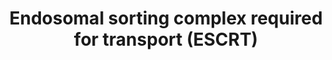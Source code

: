 ---
annotations:
- type: Pathway Ontology
  value: transport pathway
authors:
- ReactomeTeam
- Mkutmon
- Eweitz
description: Many plasma membrane proteins are in a constant flux throughout the internal
  trafficking pathways of the cell. Some receptors are continuously internalized into
  recycling endosomes and returned to the cell surface. Others are sorted into intralumenal
  vesicles of morphologically distinctive endosomes that are known as multivesicular
  bodies (MVBs). These MVBs fuse with lysosomes, resulting in degradation of their
  cargo by lysosomal acidic hydrolases.<br>  Endosomes can be operationally defined
  as being either early or late, referring to the relative time it takes for endocytosed
  material to reach either stage. Ultrastructural studies indicate that early endosomes
  are predominantly tubulovesicular structures, which constitute a major sorting platform
  in the cell, whereas late endosomes show the characteristics of typical MVBs and
  are capable of fusing with lysosomes.<br>  A well characterized signal for shunting
  membrane proteins into the degradative MVB pathway is the ubiquitylation of these
  cargoes. At the center of a vast protein:protein and protein:lipid interaction network
  that underpins ubiquitin mediated sorting to the lysosome are the endosomal sorting
  complexes required for transport (ESCRTs), which are conserved throughout all major
  eukaryotic taxa.  View original pathway at [http://www.reactome.org/PathwayBrowser/#DIAGRAM=917729
  Reactome].
last-edited: 2021-05-22
organisms:
- Homo sapiens
redirect_from:
- /index.php/Pathway:WP3575
- /instance/WP3575
schema-jsonld:
- '@context': https://schema.org/
  '@id': https://wikipathways.github.io/pathways/WP3575.html
  '@type': Dataset
  creator:
    '@type': Organization
    name: WikiPathways
  description: Many plasma membrane proteins are in a constant flux throughout the
    internal trafficking pathways of the cell. Some receptors are continuously internalized
    into recycling endosomes and returned to the cell surface. Others are sorted into
    intralumenal vesicles of morphologically distinctive endosomes that are known
    as multivesicular bodies (MVBs). These MVBs fuse with lysosomes, resulting in
    degradation of their cargo by lysosomal acidic hydrolases.<br>  Endosomes can
    be operationally defined as being either early or late, referring to the relative
    time it takes for endocytosed material to reach either stage. Ultrastructural
    studies indicate that early endosomes are predominantly tubulovesicular structures,
    which constitute a major sorting platform in the cell, whereas late endosomes
    show the characteristics of typical MVBs and are capable of fusing with lysosomes.<br>  A
    well characterized signal for shunting membrane proteins into the degradative
    MVB pathway is the ubiquitylation of these cargoes. At the center of a vast protein:protein
    and protein:lipid interaction network that underpins ubiquitin mediated sorting
    to the lysosome are the endosomal sorting complexes required for transport (ESCRTs),
    which are conserved throughout all major eukaryotic taxa.  View original pathway
    at [http://www.reactome.org/PathwayBrowser/#DIAGRAM=917729 Reactome].
  keywords:
  - 'UBA52(1-76) '
  - ESCRT-0/Cargo
  - 'TSG101 '
  - CHMP7
  - 'RPS27A(1-76) '
  - 'VTA1 '
  - 'UBC(457-532) '
  - 'CHMP4C '
  - 'VPS4B '
  - Pi
  - 'VPS28 '
  - 'STAM2 '
  - Bound Cargo
  - ESCRT-I/Cargo
  - CHMP6
  - Vps/Vta1
  - ADP
  - CHMP3
  - 'CHMP7 '
  - 'UBC(77-152) '
  - 'VPS36 '
  - 'CHMP2B '
  - 'CHMP4A '
  - Ubiquinated and PIP3
  - 'VPS37C '
  - 'MVB12 '
  - 'VPS25 '
  - CHMP4
  - Endosmal Membrane
  - 'HGS '
  - 'UBC(381-456) '
  - 'UBAP1 '
  - 'STAM '
  - 'UBB(1-76) '
  - ESCRT-II
  - 'UBC(533-608) '
  - 'SNF8 '
  - 'UBC(153-228) '
  - Complex
  - ESCRT-I
  - 'UBB(153-228) '
  - 'UBC(305-380) '
  - 'UBC(609-684) '
  - 'CHMP2A '
  - CHMP2
  - ATP
  - 'VPS4A '
  - 'CHMP4B '
  - ESCRT-0
  - 'CHMP5 '
  - 'VPS37A '
  - 'UBC(229-304) '
  - 'CHMP3 '
  - 'VPS37D '
  - 'UBB(77-152) '
  - 'VPS37B '
  - 'CHMP6 '
  - ESCRT-III/Cargo
  - 'UBC(1-76) '
  - ESCRT-III
  - ESCRT-II/Cargo
  - 'PI(3,4,5)P3 '
  license: CC0
  name: Endosomal sorting complex required for transport (ESCRT)
seo: CreativeWork
title: Endosomal sorting complex required for transport (ESCRT)
wpid: WP3575
---